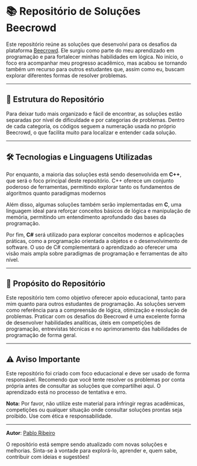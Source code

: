 # 📚 Repositório de Soluções Beecrowd

Este repositório reúne as soluções que desenvolvi para os desafios da plataforma [Beecrowd](https://www.beecrowd.com.br/). Ele surgiu como parte do meu aprendizado em programação e para fortalecer minhas habilidades em lógica. No início, o foco era acompanhar meu progresso acadêmico, mas acabou se tornando também um recurso para outros estudantes que, assim como eu, buscam explorar diferentes formas de resolver problemas.

---

## 📂 Estrutura do Repositório

Para deixar tudo mais organizado e fácil de encontrar, as soluções estão separadas por nível de dificuldade e por categorias de problemas. Dentro de cada categoria, os códigos seguem a numeração usada no próprio Beecrowd, o que facilita muito para localizar e entender cada solução.

---

## 🛠️ Tecnologias e Linguagens Utilizadas

Por enquanto, a maioria das soluções está sendo desenvolvida em **C++**, que será o foco principal deste repositório. C++ oferece um conjunto poderoso de ferramentas, permitindo explorar tanto os fundamentos de algoritmos quanto paradigmas modernos

Além disso, algumas soluções também serão implementadas em **C**, uma linguagem ideal para reforçar conceitos básicos de lógica e manipulação de memória, permitindo um entendimento aprofundado das bases da programação.

Por fim, **C#** será utilizado para explorar conceitos modernos e aplicações práticas, como a programação orientada a objetos e o desenvolvimento de software. O uso de C# complementará o aprendizado ao oferecer uma visão mais ampla sobre paradigmas de programação e ferramentas de alto nível.

---

## 🌟 Propósito do Repositório

Este repositório tem como objetivo oferecer apoio educacional, tanto para mim quanto para outros estudantes de programação. As soluções servem como referência para a compreensão de lógica, otimização e resolução de problemas. Praticar com os desafios do Beecrowd é uma excelente forma de desenvolver habilidades analíticas, úteis em competições de programação, entrevistas técnicas e no aprimoramento das habilidades de programação de forma geral.

---

## ⚠️ Aviso Importante

Este repositório foi criado com foco educacional e deve ser usado de forma responsável. Recomendo que você tente resolver os problemas por conta própria antes de consultar as soluções que compartilhei aqui. O aprendizado está no processo de tentativa e erro.

**Nota:** Por favor, não utilize este material para infringir regras acadêmicas, competições ou qualquer situação onde consultar soluções prontas seja proibido. Use com ética e responsabilidade.

---

**Autor**: [Pablo Ribeiro](https://github.com/plajiw)  

O repositório está sempre sendo atualizado com novas soluções e melhorias. Sinta-se à vontade para explorá-lo, aprender e, quem sabe, contribuir com ideias e sugestões!
